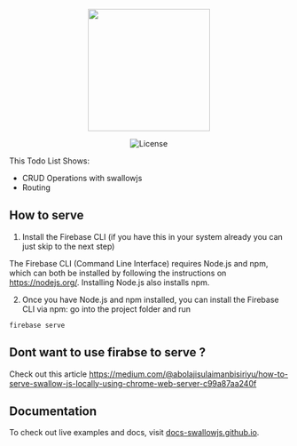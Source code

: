 
<p align="center">
<a href="https://docs-swallowjs.github.io/" target="_blank">
<img width="220"src="https://raw.githubusercontent.com/hurlatunde/swallow.js/master/app/swallow/utility/css/img/swallo_logo_footer.png">
</a>
</p>

<p align="center">
  <img src="https://img.shields.io/npm/l/vue.svg" alt="License">
</p>

This Todo List Shows:
- CRUD Operations with swallowjs
- Routing

## How to serve
1. Install the Firebase CLI (if you have this in your system already you can just skip to the next step)

The Firebase CLI (Command Line Interface) requires Node.js and npm, which can both be installed by following the instructions on https://nodejs.org/. Installing Node.js also installs npm.

2. Once you have Node.js and npm installed, you can install the Firebase CLI via npm:
    go into the project folder and run
  ```
  firebase serve
  ```

## Dont want to use firabse to serve ?
Check out this article https://medium.com/@abolajisulaimanbisiriyu/how-to-serve-swallow-js-locally-using-chrome-web-server-c99a87aa240f

## Documentation

To check out live examples and docs, visit [docs-swallowjs.github.io](https://docs-swallowjs.github.io/).

